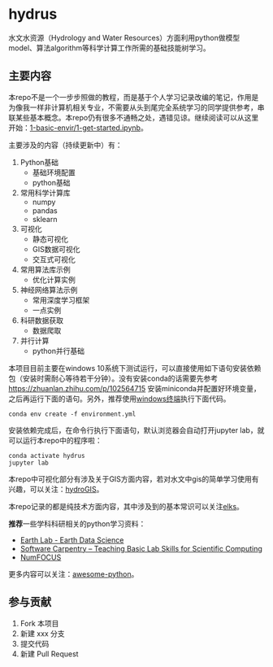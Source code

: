 # hydrus

水文水资源（Hydrology and Water Resources）方面利用python做模型model、算法algorithm等科学计算工作所需的基础技能树学习。

## 主要内容

本repo不是一个一步步照做的教程，而是基于个人学习记录改编的笔记，作用是为像我一样非计算机相关专业，不需要从头到尾完全系统学习的同学提供参考，串联某些基本概念。本repo仍有很多不通畅之处，遇错见谅。继续阅读可以从这里开始：[1-basic-envir/1-get-started.ipynb](https://github.com/OuyangWenyu/hydrus/blob/master/1-basic-envir/1-get-started.ipynb)。

主要涉及的内容（持续更新中）有：

1. Python基础
    - 基础环境配置
    - python基础
2. 常用科学计算库
    - numpy
    - pandas
    - sklearn
3. 可视化
    - 静态可视化
    - GIS数据可视化
    - 交互式可视化
4. 常用算法库示例
    - 优化计算实例
5. 神经网络算法示例
    - 常用深度学习框架
    - 一点实例
6. 科研数据获取
    - 数据爬取
7. 并行计算
    - python并行基础

本项目目前主要在windows 10系统下测试运行，可以直接使用如下语句安装依赖包（安装时需耐心等待若干分钟）。没有安装conda的话需要先参考 https://zhuanlan.zhihu.com/p/102564715 安装miniconda并配置好环境变量，之后再运行下面的语句。另外，推荐使用[windows终端](https://docs.microsoft.com/zh-cn/windows/terminal/)执行下面代码。

```Shell
conda env create -f environment.yml
```

安装依赖完成后，在命令行执行下面语句，默认浏览器会自动打开jupyter lab，就可以运行本repo中的程序啦：

```Shell
conda activate hydrus
jupyter lab
```

本repo中可视化部分有涉及关于GIS方面内容，若对水文中gis的简单学习使用有兴趣，可以关注：[hydroGIS](https://github.com/OuyangWenyu/hydroGIS)。

本repo记录的都是纯技术方面内容，其中涉及到的基本常识可以关注[elks](https://github.com/OuyangWenyu/elks)。

**推荐**一些学科科研相关的python学习资料：

- [Earth Lab - Earth Data Science](https://www.earthdatascience.org/)
- [Software Carpentry – Teaching Basic Lab Skills for Scientific Computing](https://software-carpentry.org/lessons/index.html)
- [NumFOCUS](https://numfocus.org/)

更多内容可以关注：[awesome-python](https://github.com/vinta/awesome-python)。

## 参与贡献

1. Fork 本项目
2. 新建 xxx 分支
3. 提交代码
4. 新建 Pull Request
